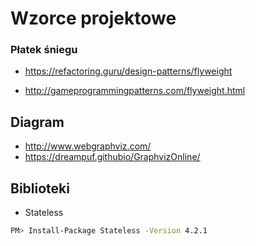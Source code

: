 
# Wzorce projektowe


### Płatek śniegu
- https://refactoring.guru/design-patterns/flyweight

- http://gameprogrammingpatterns.com/flyweight.html

## Diagram

- http://www.webgraphviz.com/
- https://dreampuf.githubio/GraphvizOnline/

## Biblioteki
- Stateless 
~~~ bash
PM> Install-Package Stateless -Version 4.2.1
~~~
